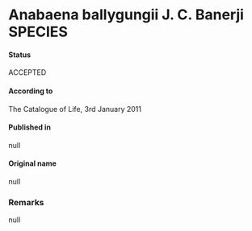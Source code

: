 # Anabaena ballygungii J. C. Banerji SPECIES

#### Status
ACCEPTED

#### According to
The Catalogue of Life, 3rd January 2011

#### Published in
null

#### Original name
null

### Remarks
null